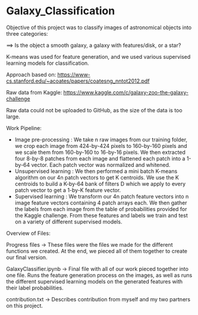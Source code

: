 # Galaxy_Classification

Objective of this project was to classify images of astronomical objects into three categories:

==> Is the object a smooth galaxy, a galaxy with features/disk, or a star?

K-means was used for feature generation, and we used various supervised learning models for classification.

Approach based on:
https://www-cs.stanford.edu/~acoates/papers/coatesng_nntot2012.pdf

Raw data from Kaggle:
https://www.kaggle.com/c/galaxy-zoo-the-galaxy-challenge

Raw data could not be uploaded to GitHub, as the size of the data is too large.

Work Pipeline:

- Image pre-processing : We take n raw images from our training folder, we crop each image from 424-by-424 pixels to 160-by-160 pixels and we scale them from 160-by-160 to 16-by-16 pixels. We then extracted four 8-by-8 patches from each image and flattened each patch into a 1-by-64 vector. Each patch vector was normalized and whitened.
- Unsupervised learning : We then performed a mini batch K-means algorithm on our 4n patch vectors to get K centroids. We use the K centroids to build a K-by-64 bank of filters D which we apply to every patch vector to get a 1-by-K feature vector.
- Supervised learning : We transform our 4n patch feature vectors into n image feature vectors containing 4 patch arrays each. We then gather the labels from each image from the table of probabilities provided for the Kaggle challenge. From these features and labels we train and test on a variety of different supervised models.

Overview of Files:

Progress files -> These files were the files we made for the different functions we created. At the end, we pieced all of them together to create our final version.

GalaxyClassifier.ipynb -> Final file with all of our work pieced together into one file. Runs the feature generation process on the images, as well as runs the different supervised learning models on the generated features with their label probabilities.

contribution.txt -> Describes contribution from myself and my two partners on this project.
